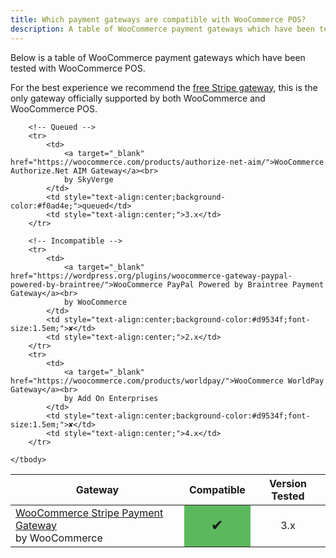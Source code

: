 ```yaml
---
title: Which payment gateways are compatible with WooCommerce POS?
description: A table of WooCommerce payment gateways which have been tested with WooCommerce POS.
---
```


Below is a table of WooCommerce payment gateways which have been tested with WooCommerce POS.

For the best experience we recommend the [free Stripe gateway](https://wordpress.org/plugins/woocommerce-gateway-stripe/), this is the only gateway officially supported by both WooCommerce and WooCommerce POS.

<table>
    <thead>
        <tr>
            <th>Gateway</th>
            <th style="text-align:center;">Compatible</th>
            <th style="text-align:center;">Version Tested</th>
        </tr>
    </thead>
    <tbody>
        <!-- Compatible -->
        <tr>
            <td>
                <a target="_blank" href="https://wordpress.org/plugins/woocommerce-gateway-stripe/">WooCommerce Stripe Payment Gateway</a><br>
                by WooCommerce
            </td>
            <td style="text-align:center;background-color:#5cb85c;font-size:1.5em;">✔</td>
            <td style="text-align:center;">3.x</td>
        </tr>
        
        <!-- Queued -->
        <tr>
            <td>
                <a target="_blank" href="https://woocommerce.com/products/authorize-net-aim/">WooCommerce Authorize.Net AIM Gateway</a><br>
                by SkyVerge
            </td>
            <td style="text-align:center;background-color:#f0ad4e;">queued</td>
            <td style="text-align:center;">3.x</td>
        </tr>
        
        <!-- Incompatible -->
        <tr>
            <td>
                <a target="_blank" href="https://wordpress.org/plugins/woocommerce-gateway-paypal-powered-by-braintree/">WooCommerce PayPal Powered by Braintree Payment Gateway</a><br>
                by WooCommerce
            </td>
            <td style="text-align:center;background-color:#d9534f;font-size:1.5em;">✘</td>
            <td style="text-align:center;">2.x</td>
        </tr>
        <tr>
            <td>
                <a target="_blank" href="https://woocommerce.com/products/worldpay/">WooCommerce WorldPay Gateway</a><br>
                by Add On Enterprises 
            </td>
            <td style="text-align:center;background-color:#d9534f;font-size:1.5em;">✘</td>
            <td style="text-align:center;">4.x</td>
        </tr>
        
    </tbody>
</table>